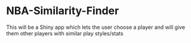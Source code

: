 # NBA-Similarity-Finder
This will be a Shiny app which lets the user choose a player and will give them other players with similar play styles/stats
